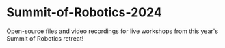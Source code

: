 # Summit-of-Robotics-2024
Open-source files and video recordings for live workshops from this year's Summit of Robotics retreat!
